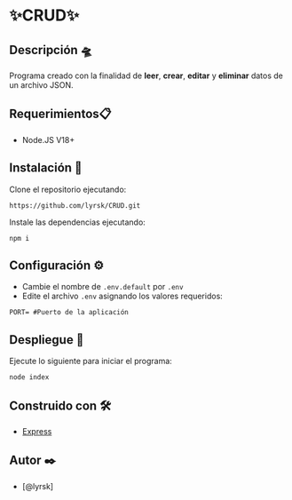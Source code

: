 # ✨CRUD✨

## Descripción 🛸
Programa creado con la finalidad de **leer**, **crear**, **editar** y **eliminar** datos de un archivo JSON.

## Requerimientos📋
- Node.JS V18+

## Instalación 🔧
Clone el repositorio ejecutando:
```
https://github.com/lyrsk/CRUD.git
```
Instale las dependencias ejecutando:
```
npm i
```

## Configuración ⚙️
- Cambie el nombre de `.env.default` por `.env`
- Edite el archivo `.env` asignando los valores requeridos:
```
PORT= #Puerto de la aplicación
```
## Despliegue 🚀
Ejecute lo siguiente para iniciar el programa:
```
node index
```
## Construido con 🛠️
- [Express](expressjs.com)

## Autor ✒️
- [@lyrsk]
